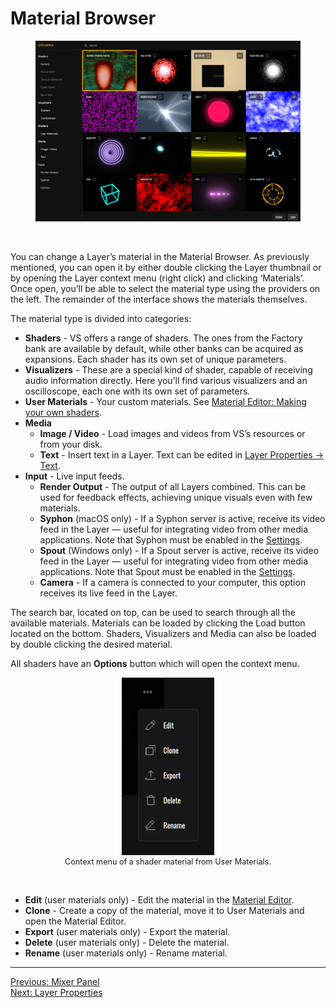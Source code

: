 # Material Browser

<div style="text-align: center;">
<figure style="text-align: center;">
  <img src="/vs/vs2/images/material-browser.png" alt="Material Browser" style="padding: 0px; bottom-padding: 0px" />
  <figcaption></figcaption>
</figure>
</div>
<br>

You can change a Layer’s material in the Material Browser. As previously mentioned, you can open it by either double clicking the Layer thumbnail or by opening the Layer context menu (right click) and clicking ‘Materials’.
Once open, you’ll be able to select the material type using the providers on the left. The remainder of the interface shows the materials themselves.

The material type is divided into categories:

- **Shaders** - VS offers a range of shaders. The ones from the Factory bank are available by default, while other banks can be acquired as expansions. Each shader has its own set of unique parameters.
- **Visualizers** - These are a special kind of shader, capable of receiving audio information directly. Here you’ll find various visualizers and an oscilloscope, each one with its own set of parameters.
- **User Materials** - Your custom materials. See [Material Editor: Making your own shaders](material-editor).
- **Media**
  - **Image / Video** - Load images and videos from VS’s resources or from your disk.
  - **Text** - Insert text in a Layer. Text can be edited in [Layer Properties → Text](layer-properties#text).
- **Input** - Live input feeds.
  - **Render Output** - The output of all Layers combined. This can be used for feedback effects, achieving unique visuals even with few materials.
  - **Syphon** (macOS only) - If a Syphon server is active, receive its video feed in the Layer — useful for integrating video from other media applications. Note that Syphon must be enabled in the [Settings](settings).
  - **Spout** (Windows only) - If a Spout server is active, receive its video feed in the Layer — useful for integrating video from other media applications. Note that Spout must be enabled in the [Settings](settings).
  - **Camera** - If a camera is connected to your computer, this option receives its live feed in the Layer.

The search bar, located on top, can be used to search through all the available materials.
Materials can be loaded by clicking the Load button located on the bottom. Shaders, Visualizers and Media can also be loaded by double clicking the desired material.

All shaders have an **Options** button which will open the context menu.

<div style="text-align: center;">
<figure style="text-align: center;">
  <img src="/vs/vs2/images/material-browser-context-menu.png" alt="Material Browser" style="padding: 0px; bottom-padding: 0px" />
  <figcaption style="font-size: 0.9em;">Context menu of a shader material from User Materials.</figcaption>
</figure>
</div>
<br>

- **Edit** (user materials only) - Edit the material in the [Material Editor](material-editor).
- **Clone** - Create a copy of the material, move it to User Materials and open the Material Editor.
- **Export** (user materials only) - Export the material.
- **Delete** (user materials only) - Delete the material.
- **Rename** (user materials only) - Rename material.

---

[Previous: Mixer Panel](mixer-panel)<br>
[Next: Layer Properties](layer-properties)
